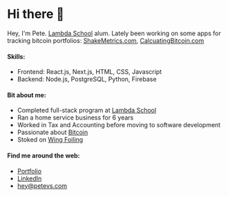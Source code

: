 # Hi there 👋
Hey, I'm Pete. [Lambda School](https://www.bloomtech.com/) alum. Lately been working on some apps for tracking bitcoin portfolios: [ShakeMetrics.com](https://shakemetrics.com), [CalcuatingBitcoin.com](https://calculatingBitcoin.com)

#### Skills:
* Frontend: React.js, Next.js, HTML, CSS, Javascript
* Backend: Node.js, PostgreSQL, Python, Firebase

#### Bit about me:
* Completed full-stack program at [Lambda School](https://www.bloomtech.com/)
* Ran a home service business for 6 years
* Worked in Tax and Accounting before moving to software development
* Passionate about [Bitcoin](https://twitter.com/i/lists/1353033569262841856)
* Stoked on [Wing Foiling](https://www.youtube.com/watch?v=FiukbYdg0TE)

#### Find me around the web:

* [Portfolio](https://www.petevs.com)
* [LinkedIn](https://www.linkedin.com/in/pete-vs)
* hey@petevs.com



<!--
**petevs/petevs** is a ✨ _special_ ✨ repository because its `README.md` (this file) appears on your GitHub profile.

Here are some ideas to get you started:

- 🔭 I’m currently working on the Full Stack Web Development Program at Lambda School
- 🌱 I’m currently learning Redux
- 👯 I’m looking to collaborate on ...
- 🤔 I’m looking for help with ...
- 💬 Ask me about ...
- 📫 How to reach me: hey@petevs.com
- ⚡ Fun fact: ...
-->

